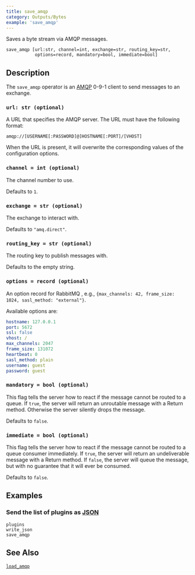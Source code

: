 ```yaml
---
title: save_amqp
category: Outputs/Bytes
example: 'save_amqp'
---
```

Saves a byte stream via AMQP messages.

```tql
save_amqp [url:str, channel=int, exchange=str, routing_key=str,
           options=record, mandatory=bool, immediate=bool]
```

## Description

The `save_amqp` operator is an [AMQP](https://www.amqp.org/) 0-9-1 client to
send messages to an exchange.

### `url: str (optional)`

A URL that specifies the AMQP server. The URL must have the following format:

```
amqp://[USERNAME[:PASSWORD]@]HOSTNAME[:PORT]/[VHOST]
```

When the URL is present, it will overwrite the corresponding values of the
configuration options.

### `channel = int (optional)`

The channel number to use.

Defaults to `1`.

### `exchange = str (optional)`

The exchange to interact with.

Defaults to `"amq.direct"`.

### `routing_key = str (optional)`

The routing key to publish messages with.

Defaults to the empty string.

### `options = record (optional)`

An option record for RabbitMQ , e.g., `{max_channels: 42, frame_size: 1024,
sasl_method: "external"}`.

Available options are:

```yaml
hostname: 127.0.0.1
port: 5672
ssl: false
vhost: /
max_channels: 2047
frame_size: 131072
heartbeat: 0
sasl_method: plain
username: guest
password: guest
```

### `mandatory = bool (optional)`

This flag tells the server how to react if the message cannot be routed to a
queue. If `true`, the server will return an unroutable message with a Return
method. Otherwise the server silently drops the message.

Defaults to `false`.

### `immediate = bool (optional)`

This flag tells the server how to react if the message cannot be routed to a
queue consumer immediately. If `true`, the server will return an undeliverable
message with a Return method. If `false`, the server will queue the message, but
with no guarantee that it will ever be consumed.

Defaults to `false`.

## Examples

### Send the list of plugins as [JSON](/reference/operators/write_json)

```tql
plugins
write_json
save_amqp
```

## See Also

[`load_amqp`](/reference/operators/load_amqp)
